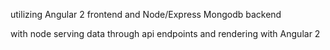 utilizing Angular 2 frontend
and Node/Express Mongodb backend

with node serving data through api endpoints
and rendering with Angular 2
